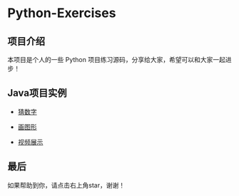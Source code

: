 # Python-Exercises

## 项目介绍

本项目是个人的一些 Python 项目练习源码，分享给大家，希望可以和大家一起进步！

## Java项目实例

* [猜数字](./1guessNumber/)

* [画图形](./2turtle/)  

* [视频展示](./3movies/)

## 最后  
如果帮助到你，请点击右上角star，谢谢！
